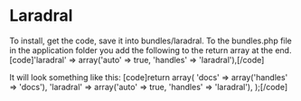 Laradral
========

To install, get the code, save it into bundles/laradral.
To the bundles.php file in the application folder you add the following to the return array at the end.
[code]'laradral' => array('auto' => true, 'handles' => 'laradral'),[/code]

It will look something like this:
[code]return array(
  'docs' => array('handles' => 'docs'),
	'laradral' => array('auto' => true, 'handles' => 'laradral'),
);[/code]